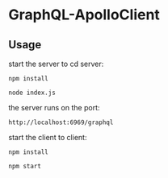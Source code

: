 # GraphQL-ApolloClient

## Usage

start the server to cd server:

```
npm install

node index.js
```
the server runs on the port:
```
http://localhost:6969/graphql

```

start the client to client:

```
npm install

npm start
```